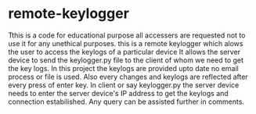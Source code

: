 # remote-keylogger
Tthis is a code for educational purpose all accessers are requested not to use it for any unethical purposes.
this is a remote keylogger which alows the user to access the keylogs of a particular device
It allows the server device to send the keylogger.py file to the client of whom we need to get the key logs.
In this project the keylogs are provided upto date no email process or file is used.
Also every changes and keylogs are reflected after every press of enter key.
In client or say keylogger.py the server device needs to enter the server device's IP address to get the keylogs and connection estabilished.
Any query can be assisted further in comments.
